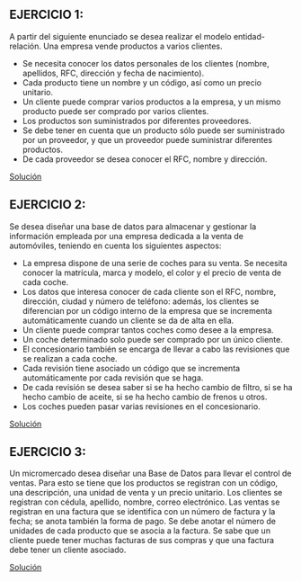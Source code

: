 
## EJERCICIO 1: 
A partir del siguiente enunciado se desea realizar el modelo entidad-relación. 
Una empresa vende productos a varios clientes.
* Se necesita conocer los datos personales de los clientes (nombre, apellidos, RFC, dirección y fecha de nacimiento).
* Cada producto tiene un nombre y un código, así como un precio unitario. 
* Un cliente puede comprar varios productos a la empresa, y un mismo producto puede ser comprado por varios clientes.
* Los productos son suministrados por diferentes proveedores.
* Se debe tener en cuenta que un producto sólo puede ser suministrado por un proveedor, y que un proveedor puede suministrar diferentes productos.
* De cada proveedor se desea conocer el RFC, nombre y dirección.

[Solución](diagramas/Ejercicio1.pdf)

## EJERCICIO 2: 
Se desea diseñar una base de datos para almacenar y gestionar la información empleada por una empresa dedicada a la venta de automóviles, teniendo en cuenta los siguientes aspectos: 
* La empresa dispone de una serie de coches para su venta. Se necesita conocer la matrícula, marca y modelo, el color y el precio de venta de cada coche. 
* Los datos que interesa conocer de cada cliente son el RFC, nombre, dirección, ciudad y número de teléfono: además, los clientes se diferencian por un código interno de la empresa que se incrementa automáticamente cuando un cliente se da de alta en ella.
* Un cliente puede comprar tantos coches como desee a la empresa. 
* Un coche determinado solo puede ser comprado por un único cliente.
* El concesionario también se encarga de llevar a cabo las revisiones que se realizan a cada coche. 
* Cada revisión tiene asociado un código que se incrementa automáticamente por cada revisión que se haga.
* De cada revisión se desea saber si se ha hecho cambio de filtro, si se ha hecho cambio de aceite, si se ha hecho cambio de frenos u otros. 
* Los coches pueden pasar varias revisiones en el concesionario.

[Solución](diagramas/Ejercicio2.pdf)

## EJERCICIO 3: 
Un micromercado desea diseñar una Base de Datos para llevar el control de ventas. Para esto se tiene que los productos se registran con un código, una descripción, una unidad de venta y un precio unitario. Los clientes se registran con cédula, apellido, nombre, correo electrónico. Las ventas se registran en una factura que se identifica con un número de factura y la fecha; se anota también la forma de pago. Se debe anotar el número de unidades de cada producto que se asocia a la factura.  Se sabe que un cliente puede tener muchas facturas de sus compras y que una factura debe tener un cliente asociado.

[Solución](diagramas/Ejercicio3.pdf)